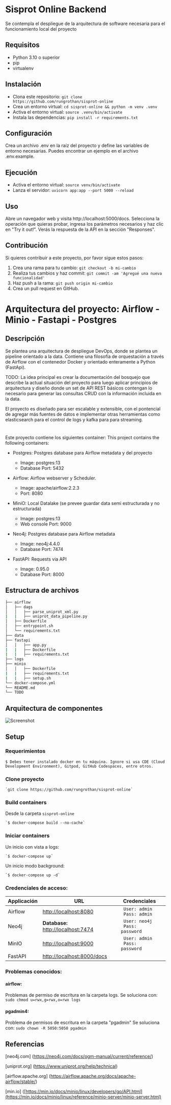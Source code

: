 # Sisprot Online Backend

Se contempla el despliegue de la arquitectura de software necesaria para el funcionamiento local del proyecto

## Requisitos

- Python 3.10 o superior
- pip
- virtualenv

## Instalación

- Clona este repositorio: `git clone https://github.com/rungrothan/sisprot-online`
- Crea un entorno virtual: `cd sisprot-online && python -m venv .venv`
- Activa el entorno virtual: `source .venv/bin/activate`
- Instala las dependencias: `pip install -r requirements.txt`

## Configuración

Crea un archivo .env en la raíz del proyecto y define las variables de entorno necesarias. Puedes encontrar un ejemplo en el archivo .env.example.

## Ejecución

- Activa el entorno virtual: `source venv/bin/activate`
- Lanza el servidor: `uvicorn app:app --port 5000 --reload`

## Uso

Abre un navegador web y visita http://localhost:5000/docs.
Selecciona la operación que quieras probar, ingresa los parámetros necesarios y haz clic en "Try it out!".
Verás la respuesta de la API en la sección "Responses".

## Contribución

Si quieres contribuir a este proyecto, por favor sigue estos pasos:

1. Crea una rama para tu cambio: `git checkout -b mi-cambio`
2. Realiza tus cambios y haz commit: `git commit -am 'Agregué una nueva funcionalidad'`
3. Haz push a la rama: `git push origin mi-cambio`
4. Crea un pull request en GitHub.

# Arquitectura del proyecto: Airflow - Minio - Fastapi - Postgres

## Descripción

Se plantea una arquitectura de despliegue DevOps, donde se plantea un pipeline orientado a la data. Contiene una filosofía de orquestación a través de Airflow con el contenedor Docker y orientado enteramente a Python (FastApi).

TODO: La idea principal es crear la documentación del bosquejo que describe la actual situación del proyecto para luego aplicar principios de arquitectura y diseño donde un set de API REST básicos contengan lo necesario para generar las consultas CRUD con la información incluida en la data.

El proyecto es diseñado para ser escalable y extensible, con el pontencial de agregar más fuentes de datos e implementar otras herramientas como elasticsearch para el control de logs y kafka para para streaming.

#

Este proyecto contiene los siguientes container:
This project contains the following containers:

- Postgres: Postgres database para Airflow metadata y del proyecto

  - Image: postgres:13
  - Database Port: 5432

- Airflow: Airflow webserver y Scheduler.

  - Image: apache/airflow:2.2.3
  - Port: 8080

- MiniO: Local Datalake (se prevee guardar data semi estructurada y no estructurada)

  - Image: postgres:13
  - Web console Port: 9000

- Neo4j: Postgres database para Airflow metadata

  - Image: neo4j:4.4.0
  - Database Port: 7474

- FastAPI: Requests via API
  - Image: 0.95.0
  - Database Port: 8000

## Estructura de archivos

```bash
├── airflow
│   ├── dags
│   │   ├── parse_uniprot_xml.py
|   |   ├── uniprot_data_pipeline.py
│   ├── Dockerfile
│   ├── entrypoint.sh
│   └── requirements.txt
├── data
├── fastapi
│   │   ├── app.py
|   |   ├── Dockerfile
|   |   ├── requirements.txt
├── logs
├── minio
│   │   ├── Dockerfile
|   |   ├── requirements.txt
|   |   ├── setup.sh
└── docker-compose.yml
└── README.md
└── TODO
```

## Arquitectura de componentes

![Screenshot](architecture_small.png)

## Setup

### Requerimientos

    $ Debes tener instalado docker en tu máquina. Ignore si usa CDE (Cloud Development Environment), Gitpod, GitHub Codespaces, entre otros.

### Clone proyecto

    `git clone https://github.com/rungrothan/sisprot-online`

### Build containers

Desde la carpeta `sisprot-online`

    `$ docker-compose build --no-cache`

### Iniciar containers

Un inicio con vista a logs:

    `$ docker-compose up`

Un inicio modo background:

    `$ docker-compose up -d`

### Credenciales de acceso:

| Applicación | URL                                                          | Credenciales                          |     |
| ----------- |--------------------------------------------------------------|---------------------------------------| --- |
| Airflow     | [http://localhost:8080](http://localhost:8080)               | ` User: admin` <br> ` Pass: admin`    |     |
| Neo4j       | **Database:** [http://localhost:7474](http://localhost:7474) | ` User: neo4j` <br> ` Pass: password` |     |
| MinIO       | [http://localhost:9000](http://localhost:9000)               | ` User: admin` <br> ` Pass: password` |     |
| FastAPI     | [http://localhost:8000/docs](http://localhost:8000/redoc)    |                                       |     |

### Problemas conocidos:
#### airflow: 
Problemas de permiso de escritura en la carpeta logs.
Se soluciona con:
`sudo chmod u=rwx,g=rwx,o=rwx logs`
#### pgadmin4:
Problema de permisos de escritura en la carpeta "pgadmin"
Se soluciona con:
`sudo chown -R 5050:5050 pgadmin`

## Referencias

[neo4j.com] (https://neo4j.com/docs/ogm-manual/current/reference/)

[uniprot.org] (https://www.uniprot.org/help/technical)

[airflow.apache.org] (https://airflow.apache.org/docs/apache-airflow/stable/)

[min.io] ([https://min.io/docs/minio/linux/developers/go/API.html](https://min.io/docs/minio/linux/reference/minio-server/minio-server.html)
